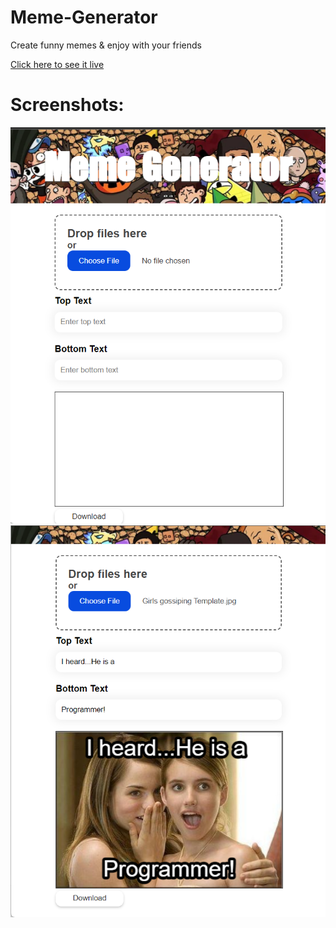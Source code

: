 # Meme-Generator

Create funny memes & enjoy with your friends

<a href = "https://ranjanmangla1.github.io/meme-generator/">Click here to see it live</a>

# Screenshots: 

<img src = "https://github.com/ranjanmangla1/meme-generator/blob/main/screenshot/Screenshot%202022-12-23%20153558.png" />
<img src = "https://github.com/ranjanmangla1/meme-generator/blob/main/screenshot/Screenshot%202022-12-23%20155145.png" />
